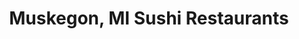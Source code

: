 ---
layout: city
title: Muskegon, MI Sushi Restaurants
permalink: /michigan/muskegon/
stateAbbr: MI
stateName: Michigan
cityName: Muskegon

---